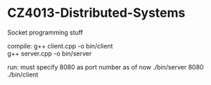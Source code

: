 # CZ4013-Distributed-Systems
Socket programming stuff

compile:
g++ client.cpp -o bin/client  
g++ server.cpp -o bin/server  

run:
must specify 8080 as port number as of now
./bin/server 8080 
./bin/client

